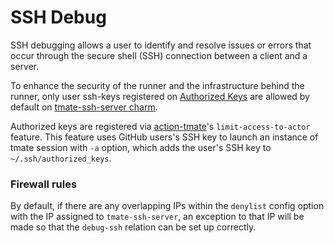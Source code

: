 # SSH Debug

SSH debugging allows a user to identify and resolve issues or errors that occur through the secure
shell (SSH) connection between a client and a server.

To enhance the security of the runner and the infrastructure behind the runner, only user ssh-keys
registered on [Authorized Keys](https://github.com/tmate-io/tmate-ssh-server/pull/93) are allowed
by default on [tmate-ssh-server charm](https://charmhub.io/tmate-ssh-server/).

Authorized keys are registered via [action-tmate](https://github.com/canonical/action-tmate/)'s
`limit-access-to-actor` feature. This feature uses GitHub users's SSH key to launch an instance
of tmate session with `-a` option, which adds the user's SSH key to `~/.ssh/authorized_keys`.

### Firewall rules

By default, if there are any overlapping IPs within the `denylist` config option with the IP
assigned to `tmate-ssh-server`, an exception to that IP will be made so that the `debug-ssh`
relation can be set up correctly.